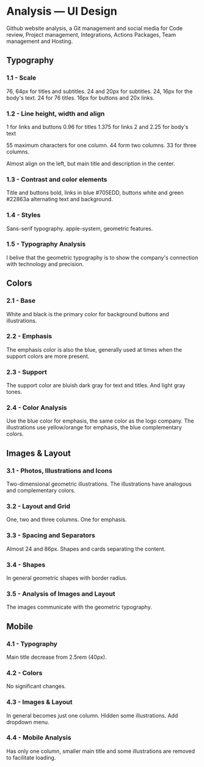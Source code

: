 # Analysis — UI Design
Github website analysis, a Git management and social media for Code review,
Project management, Integrations, Actions Packages, Team management and Hosting.

## Typography

### 1.1 - Scale
  76, 64px for titles and subtitles.
  24 and 20px for subtitles.
  24, 16px for the body's text. 24 for 76 titles.
  16px for buttons and 20x links.

### 1.2 - Line height, width and align
  1 for links and buttons
  0.96 for titles
  1.375 for links
  2 and 2.25 for body's text

  55 maximum characters for one column.
  44 form two columns.
  33 for three columns. 

  Almost align on the left, but main title and description in the center.

### 1.3 - Contrast and color elements
  Title and buttons bold, links in blue #705EDD, buttons white and green #22863a alternating text and background.

### 1.4 - Styles
  Sans-serif typography. apple-system, geometric features.

### 1.5 - Typography Analysis
  I belive that the geometric typography is to show the company's connection with technology and precision.

## Colors

### 2.1 - Base
  White and black is the primary color for background buttons and illustrations.

### 2.2 - Emphasis
  The emphasis color is also the blue, generally used at times when the
  support colors are more present.

### 2.3 - Support
  The support color are bluish dark gray for text and titles. And light gray tones.

### 2.4 - Color Analysis
  Use the blue color for emphasis, the same color as the logo company.
  The illustrations use yellow/orange for emphasis, the blue complementary colors. 

## Images & Layout

### 3.1 - Photos, Illustrations and Icons
  Two-dimensional geometric illustrations. The illustrations have analogous and complementary colors.

### 3.2 - Layout and Grid
  One, two and three columns. One for emphasis.

### 3.3 - Spacing and Separators
  Almost 24 and 86px. Shapes and cards separating the content.

### 3.4 - Shapes
  In general geometric shapes with border radius.

### 3.5 - Analysis of Images and Layout
  The images communicate with the geometric typography.

## Mobile
### 4.1 - Typography
  Main title decrease from 2.5rem (40px).

### 4.2 - Colors
  No significant changes.

### 4.3 - Images & Layout
  In general becomes just one column. Hidden some illustrations. 
  Add dropdown menu.

### 4.4 - Mobile Analysis
  Has only one column, smaller main title and some illustrations are removed
  to facilitate loading.
